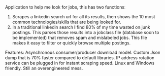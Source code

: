 Application to help me look for jobs, this has two functions:
1. Scrapes a linkedin search url for all its results, then shows the 10 most common technologies/skills that are being looked for.
2. In a traditional linkedin search I find 80% of my time wasted on junk postings. This parses those results into a jobclass file (database soon to be implemented) that removes spam and mislabeled jobs. This file makes it easy to filter or quickly browse multiple postings.

Features:
Asynchronous consumer/producer download model.
Custom Json dump that is 70% faster compared to default libraries.
IP address rotation service can be plugged in for instant scraping speed.
Linux and Windows friendly.
Still an overengineered mess.
